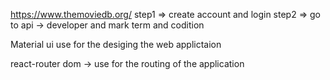 <!--  api use for movies information  -->
https://www.themoviedb.org/
step1 => create account and login 
step2 => go to api  -> developer and mark term and codition 


Material ui use for the desiging the web applictaion 
 
react-router dom -> use for the routing of the application 
